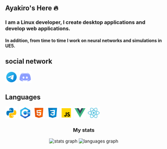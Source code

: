 ## Ayakiro's Here 🔥
### I am a Linux developer, I create desktop applications and develop web applications.
#### In addition, from time to time I work on neural networks and simulations in UE5.



## social network
<a style="color: transparent; text-decoration: none;" class="hidden_text" href="https://t.me/Ayakiro">
  <img src="image.png" width="40" height="40" alt="Telegram">
</a>
<a style="color: transparent; text-decoration: none;" class="hidden_text" href="https://discordapp.com/users/1ayakiro1">
  <img src="discord.svg" width="40" height="40" alt="Discord">
</a>


## Languages
<img src="python.svg" width="40" height="40" alt="python">   <img src="cpp.svg" width="40" height="40" alt="python">   <img src="html.svg" width="40" height="40" alt="python">   <img src="css.svg" width="40" height="40" alt="python">   <img src="js.svg" width="40" height="40" alt="python">   <img src="vue.svg" width="40" height="40" alt="python">   <img src="react.svg" width="40" height="40" alt="python"> 


<h3 align="center">My stats</h3>

<div align="center">
  <img src="https://github-readme-stats.vercel.app/api?username=1Ayakiro1&hide_title=false&hide_rank=false&show_icons=true&include_all_commits=true&count_private=true&disable_animations=false&theme=dracula&locale=en&hide_border=false&order=1" height="150" alt="stats graph"  />
  <img src="https://github-readme-stats.vercel.app/api/top-langs?username=1Ayakiro1&locale=en&hide_title=false&layout=compact&card_width=320&langs_count=5&theme=dracula&hide_border=false&order=2" height="150" alt="languages graph"  />
</div>

###

